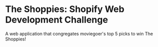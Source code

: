 # The Shoppies: Shopify Web Development Challenge

A web application that congregates moviegoer's top 5 picks to win The Shoppies!

